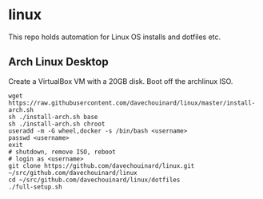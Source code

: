 # linux

This repo holds automation for Linux OS installs and dotfiles etc.

## Arch Linux Desktop

Create a VirtualBox VM with a 20GB disk. Boot off the archlinux ISO.

```
wget https://raw.githubusercontent.com/davechouinard/linux/master/install-arch.sh
sh ./install-arch.sh base
sh ./install-arch.sh chroot
useradd -m -G wheel,docker -s /bin/bash <username>
passwd <username>
exit
# shutdown, remove ISO, reboot
# login as <username>
git clone https://github.com/davechouinard/linux.git ~/src/github.com/davechouinard/linux
cd ~/src/github.com/davechouinard/linux/dotfiles
./full-setup.sh
```
